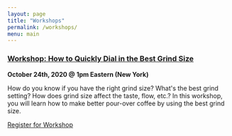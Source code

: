 ```yaml
---
layout: page
title: "Workshops"
permalink: /workshops/
menu: main
---
```


### [Workshop: How to Quickly Dial in the Best Grind Size](https://brewcoffee.ck.page/products/dial-in-the-best-grind-size)

**October 24th, 2020 @ 1pm Eastern (New York)**

How do you know if you have the right grind size? What's the best grind setting? How does grind size affect the taste, flow, etc.? In this workshop, you will learn how to make better pour-over coffee by using the best grind size.

<script src="https://brewcoffee.ck.page/commerce.js" async defer></script>
<a class="convertkit-button" href="https://brewcoffee.ck.page/products/dial-in-the-best-grind-size" data-commerce>Register for Workshop</a>


